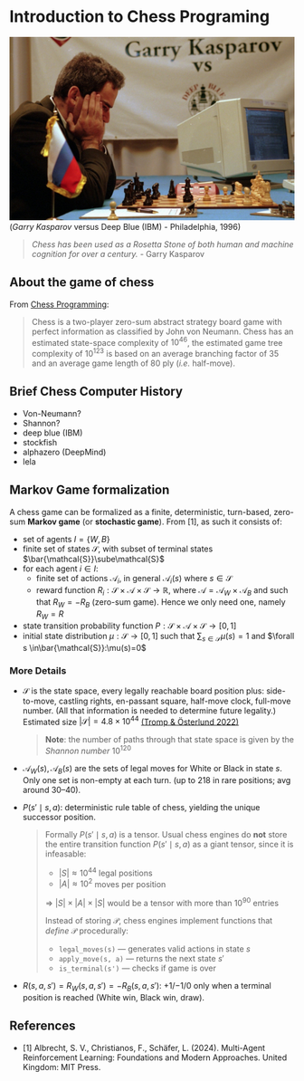 # Introduction to Chess Programing 

![Kasparov vs Deep Blue](/docs/garry-kasparov-deep-blue-ibm.jpg)
(*Garry Kasparov* versus Deep Blue (IBM) - Philadelphia, 1996)

>*Chess has been used as a Rosetta Stone of both human and machine cognition for over a century.* - Garry Kasparov

## About the game of chess

From [Chess Programming](https://www.chessprogramming.org/Chess):

>Chess is a two-player zero-sum abstract strategy board game with perfect information as classified by John von Neumann. Chess has an estimated state-space complexity of $10^{46}$, the estimated game tree complexity of $10^{123}$ is based on an average branching factor of $35$ and an average game length of $80$ ply (*i.e.* half-move).

## Brief Chess Computer History

- Von-Neumann?
- Shannon?
- deep blue (IBM)
- stockfish
- alphazero (DeepMind)
- lela

## Markov Game formalization

A chess game can be formalized as a finite, deterministic, turn-based, zero-sum **Markov game** (or **stochastic game**). From [1], as such it consists of:
- set of agents $I=\{W,B\}$
- finite set of states $\mathcal{S}$, with subset of terminal states $\bar{\mathcal{S}}\sube\mathcal{S}$
- for each agent $i\in I$:
    - finite set of actions $\mathcal{A}_i$, in general $\mathcal{A}_i(s)$ where $s\in\mathcal{S}$
    - reward function $R_i:\mathcal{S}\times\mathcal{A}\times\mathcal{S}\to\mathbb{R}$, where $\mathcal{A}=\mathcal{A}_W\times\mathcal{A}_B$ and such that $R_W=-R_B$ (zero-sum game). Hence we only need one, namely $R_W=R$
- state transition probability function $P:\mathcal{S}\times\mathcal{A}\times\mathcal{S}\to[0,1]$
- initial state distribution $\mu:\mathcal{S}\to[0,1]$ such that 
$\sum_{s\in\mathcal{S}}\mu(s)=1$ and $\forall s \in\bar{\mathcal{S}}:\mu(s)=0$

### More Details

  
- $\mathcal{S}$ is the state space, every legally reachable board position plus: side-to-move, castling rights, en-passant square, half-move clock, full-move number. (All that information is needed to determine future legality.) Estimated size $|\mathcal{S}|=4.8 \times 10^{44}$ [(Tromp & Österlund 2022)](https://github.com/tromp/ChessPositionRanking)

    > **Note**: the number of paths through that state space is given by the *Shannon number* $10^{120}$

- $\mathcal{A}_W(s), \mathcal{A}_B(s)$ are the sets of legal moves for White or Black in state $s$. Only one set is non-empty at each turn. (up to $218$ in rare positions; avg around $30–40$).

- $P(s' \mid s, a)$: deterministic rule table of chess, yielding the unique successor position. 

    > Formally $P(s' \mid s, a)$ is a tensor. Usual chess engines do **not** store the entire transition function $P(s' \mid s, a)$ as a giant tensor, since it is infeasable:
    >* $|S| \approx 10^{44}$ legal positions
    >* $|A| \approx 10^2$ moves per position
    >
    >$\Rightarrow$ $|S| \times |A| \times |S|$ would be a tensor with more than $10^{90}$ entries
    >
    >Instead of storing $\mathcal{P}$, chess engines implement functions that *define* $\mathcal{P}$ procedurally:
    >* `legal_moves(s)` — generates valid actions in state $s$
    >* `apply_move(s, a)` — returns the next state $s'$
    >* `is_terminal(s')` — checks if game is over


- $R(s,a,s')=R_W(s,a,s') = -R_B(s,a,s')$: +1/−1/0 only when a terminal position is reached (White win, Black win, draw).


## References

- [1] Albrecht, S. V., Christianos, F., Schäfer, L. (2024). Multi-Agent Reinforcement Learning: Foundations and Modern Approaches. United Kingdom: MIT Press.
